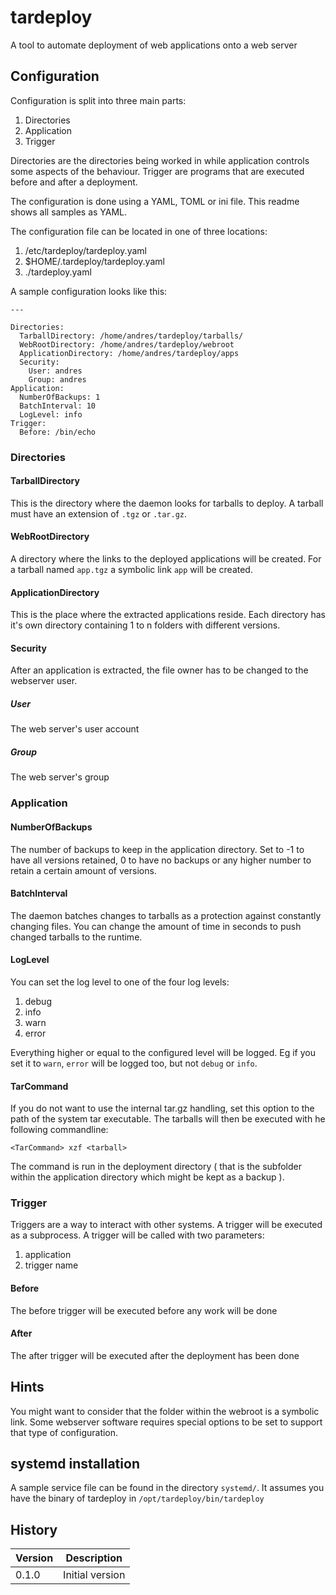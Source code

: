 # tardeploy

A tool to automate deployment of web applications onto a web server

## Configuration

Configuration is split into three main parts:

1. Directories
2. Application
3. Trigger

Directories are the directories being worked in while application controls some aspects of the behaviour. Trigger are programs that are executed before and after a deployment.

The configuration is done using a YAML, TOML or ini file. This readme shows all samples as YAML.

The configuration file can be located in one of three locations:

1. /etc/tardeploy/tardeploy.yaml
2. $HOME/.tardeploy/tardeploy.yaml
3. ./tardeploy.yaml

A sample configuration looks like this:

    ---
    
    Directories:
      TarballDirectory: /home/andres/tardeploy/tarballs/
      WebRootDirectory: /home/andres/tardeploy/webroot
      ApplicationDirectory: /home/andres/tardeploy/apps
      Security:
        User: andres
        Group: andres
    Application:
      NumberOfBackups: 1
      BatchInterval: 10
      LogLevel: info
    Trigger:
      Before: /bin/echo

### Directories

#### TarballDirectory

This is the directory where the daemon looks for tarballs to deploy. A tarball must have an extension of `.tgz` or `.tar.gz`.

#### WebRootDirectory

A directory where the links to the deployed applications will be created. For a tarball named `app.tgz` a symbolic link `app` will be created.

#### ApplicationDirectory

This is the place where the extracted applications reside. Each directory has it's own directory containing 1 to n folders with different versions.

#### Security

After an application is extracted, the file owner has to be changed to the webserver user.

##### User

The web server's user account

##### Group

The web server's group

### Application

#### NumberOfBackups

The number of backups to keep in the application directory. Set to -1 to have all versions retained, 0 to have no backups or any higher number to retain a certain amount of versions.

#### BatchInterval

The daemon batches changes to tarballs as a protection against constantly changing files. You can change the amount of time in seconds to push changed tarballs to the runtime.

#### LogLevel

You can set the log level to one of the four log levels:

1. debug
2. info
3. warn
4. error

Everything higher or equal to the configured level will be logged. Eg if you set it to `warn`, `error` will be logged too, but not `debug` or `info`.

#### TarCommand

If you do not want to use the internal tar.gz handling, set this option to the path of the system tar executable. The tarballs will then be executed with he following commandline:

    <TarCommand> xzf <tarball>

The command is run in the deployment directory ( that is the subfolder within the application directory which might be kept as a backup ).

### Trigger

Triggers are a way to interact with other systems. A trigger will be executed as a subprocess. A trigger will be called with two parameters:

1. application
2. trigger name

#### Before

The before trigger will be executed before any work will be done

#### After

The after trigger will be executed after the deployment has been done

## Hints

You might want to consider that the folder within the webroot is a symbolic link. Some webserver software requires special options to be set to support that type of configuration.

## systemd installation

A sample service file can be found in the directory `systemd/`. It assumes you have the binary of tardeploy in `/opt/tardeploy/bin/tardeploy`

## History

|Version|Description|
|---|---|
|0.1.0|Initial version|